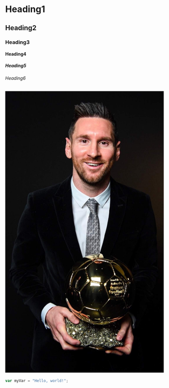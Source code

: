 # Heading1
## Heading2
### Heading3
#### Heading4
##### Heading5
###### Heading6
![Image of Messi](https://github.com/venommz7/skills-communicate-using-markdown/blob/main/peakpx.jpg)
``` javascript
var myVar = "Hello, world!";
```
